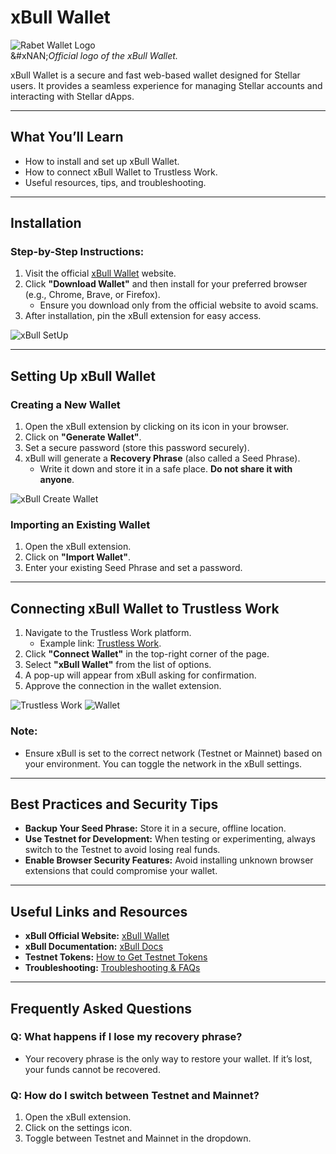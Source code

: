 # xBull Wallet

![Rabet Wallet Logo](../../developer-resources/stellar-wallets/images/xbull-logo.png)\
&#xNAN;_&#x4F;fficial logo of the xBull Wallet._

xBull Wallet is a secure and fast web-based wallet designed for Stellar users. It provides a seamless experience for managing Stellar accounts and interacting with Stellar dApps.

***

## **What You’ll Learn**

* How to install and set up xBull Wallet.
* How to connect xBull Wallet to Trustless Work.
* Useful resources, tips, and troubleshooting.

***

## **Installation**

### **Step-by-Step Instructions:**

1. Visit the official [xBull Wallet](https://xbull.app) website.
2. Click **"Download Wallet"** and then install for your preferred browser (e.g., Chrome, Brave, or Firefox).
   * Ensure you download only from the official website to avoid scams.
3. After installation, pin the xBull extension for easy access.

![xBull SetUp](../../developer-resources/stellar-wallets/images/xbull_preview.png)

***

## **Setting Up xBull Wallet**

### **Creating a New Wallet**

1. Open the xBull extension by clicking on its icon in your browser.
2. Click on **"Generate Wallet"**.
3. Set a secure password (store this password securely).
4. xBull will generate a **Recovery Phrase** (also called a Seed Phrase).
   * Write it down and store it in a safe place. **Do not share it with anyone**.

![xBull Create Wallet](../../developer-resources/stellar-wallets/images/xbull-create-wallet.png)

### **Importing an Existing Wallet**

1. Open the xBull extension.
2. Click on **"Import Wallet"**.
3. Enter your existing Seed Phrase and set a password.

***

## **Connecting xBull Wallet to Trustless Work**

1. Navigate to the Trustless Work platform.
   * Example link: [Trustless Work](https://dapp.trustlesswork.com/).
2. Click **"Connect Wallet"** in the top-right corner of the page.
3. Select **"xBull Wallet"** from the list of options.
4. A pop-up will appear from xBull asking for confirmation.
5. Approve the connection in the wallet extension.

![Trustless Work](../../developer-resources/stellar-wallets/images/trustless-work.png) ![Wallet](../../developer-resources/stellar-wallets/images/wallet-select.png)

### **Note:**

* Ensure xBull is set to the correct network (Testnet or Mainnet) based on your environment. You can toggle the network in the xBull settings.

***

## **Best Practices and Security Tips**

* **Backup Your Seed Phrase:** Store it in a secure, offline location.
* **Use Testnet for Development:** When testing or experimenting, always switch to the Testnet to avoid losing real funds.
* **Enable Browser Security Features:** Avoid installing unknown browser extensions that could compromise your wallet.

***

## **Useful Links and Resources**

* **xBull Official Website:** [xBull Wallet](https://xbull.app)
* **xBull Documentation:** [xBull Docs](https://xbull.app/docs/)
* **Testnet Tokens:** [How to Get Testnet Tokens](../testnet-tokens.md)
* **Troubleshooting:** [Troubleshooting & FAQs](troubleshooting.md)

***

## **Frequently Asked Questions**

### **Q: What happens if I lose my recovery phrase?**

* Your recovery phrase is the only way to restore your wallet. If it’s lost, your funds cannot be recovered.

### **Q: How do I switch between Testnet and Mainnet?**

1. Open the xBull extension.
2. Click on the settings icon.
3. Toggle between Testnet and Mainnet in the dropdown.
